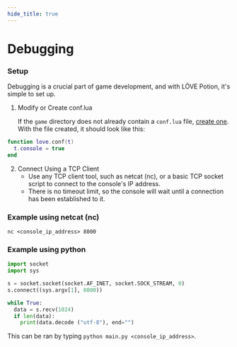```yaml
---
hide_title: true
---
```


# Debugging

### Setup

Debugging is a crucial part of game development, and with LÖVE Potion, it's simple to set up.

1. Modify or Create conf.lua

   If the `game` directory does not already contain a `conf.lua` file, [create one](https://love2d.org/wiki/conf.lua). With the file created, it should look like this:

```lua
function love.conf(t)
  t.console = true
end
```

2. Connect Using a TCP Client
   - Use any TCP client tool, such as netcat (nc), or a basic TCP socket script to connect to the console's IP address.
   - There is no timeout limit, so the console will wait until a connection has been established to it.

### Example using netcat (nc)

```
nc <console_ip_address> 8000
```

### Example using python

```py title='main.py'
import socket
import sys

s = socket.socket(socket.AF_INET, socket.SOCK_STREAM, 0)
s.connect((sys.argv[1], 8000))

while True:
  data = s.recv(1024)
  if len(data):
    print(data.decode ("utf-8"), end="")
```

This can be ran by typing `python main.py <console_ip_address>`.
